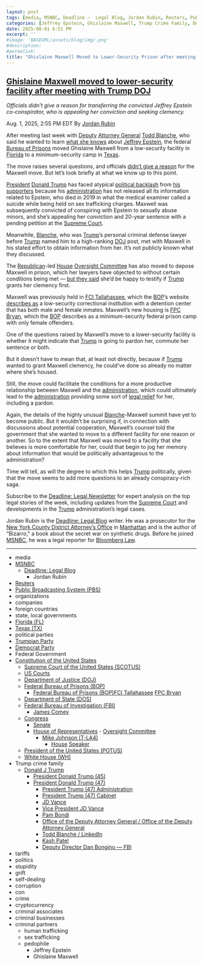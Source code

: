```yaml
---
layout: post
tags: [media, MSNBC, Deadline –  Legal Blog, Jordan Rubin, Reuters, Public Broadcasting System (PBS), organizations, companies, foreign countries, state local governments, Florida (FL), Texas (TX), political parties, Trumpian Party, Democrat Party, Federal Government, Constitution of the United States, Supreme Court of the United States (SCOTUS), US Courts, Department of Justice (DOJ), Federal Bureau of Prisons (BOP), Federal Bureau of Prisons (BOP)FCI Tallahassee, FPC Bryan, Department of State (DOS), Federal Bureau of Investigation (FBI), James Comey, Congress, Senate, House of Representatives,  Oversight Committee, Mike Johnson (T-LA4), House Speaker, President of the United States (POTUS), White House (WH), Donald J Trump, President Donald Trump (45), President Donald Trump (47), President Trump (47) Administration, President Trump (47) Cabinet, JD Vance, Vice President JD Vance, Pam Bondi, Office of the Deputy Attorney General / Office of the Deputy Attorney General, Todd Blanche / LinkedIn, Kash Patel, Deputy Director Dan Bongino — FBI, tariffs, politics, stupidity, grift, self-dealing, corruption, con, crime, cryptocurrency, criminal associates, criminal businesses, criminal partners, human trafficking, sex trafficking, pedophile, Jeffrey Epstein, Ghislaine Maxwell]
categories: [Jeffrey Epstein, Ghislaine Maxwell, Trump Crime Family, Donald Trump]
date: 2025-08-01 6:51 PM
excerpt: ''
#image: 'BASEURL/assets/blog/img/.png'
#description:
#permalink:
title: "Ghislaine Maxwell Moved to Lower-Security Prison after meeting with Trump DOJ"
---
```



## [Ghislaine Maxwell moved to lower-security facility after meeting with Trump DOJ](https://www.msnbc.com/deadline-white-house/deadline-legal-blog/ghislaine-maxwell-moved-lower-security-facility-texas-rcna222516)

*Officials didn’t give a reason for transferring the convicted Jeffrey Epstein co-conspirator, who is appealing her conviction and seeking clemency.*

Aug. 1, 2025, 2:55 PM EDT
By [Jordan Rubin](https://www.msnbc.com/author/jordan-rubin-ncpn1301611)

After meeting last week with [Deputy](https://www.justice.gov/dag/) [Attorney General](https://www.justice.gov/) [Todd Blanche](https://www.justice.gov/dag/), who said he wanted to learn [what she knows](https://www.msnbc.com/deadline-white-house/deadline-legal-blog/ghislaine-maxwell-blanche-meeting-doj-epstein-trump-rcna220219) about [Jeffrey Epstein](https://www.msnbc.com/deadline-white-house/deadline-legal-blog/supreme-court-ghislaine-maxwell-appeal-epstein-trump-rcna220042), the federal [Bureau of Prisons](https://www.bop.gov/) moved Ghislaine Maxwell from a low-security facility in [Florida](https://www.myflorida.gov/) to a minimum-security camp in [Texas](https://www.texas.gov/).

The move raises several questions, and officials [didn’t give a reason](https://www.nbcnews.com/politics/justice-department/ghislaine-maxwell-moved-federal-prison-texas-rcna222497) for the Maxwell move. But let’s look briefly at what we know up to this point.

[President](https://www.whitehouse.gov/) [Donald Trump](https://www.donaldjtrump.com/) has faced atypical [political backlash](https://www.reuters.com/world/us/trump-faces-backlash-69-believe-epstein-details-concealed-reutersipsos-poll-2025-07-17/) from [his supporters](https://www.pbs.org/weta/washingtonweek/video/2025/07/trump-enraged-by-magas-epstein-backlash) because his [administration](https://www.whitehouse.gov/administration/) has not released all its information related to Epstein, who died in 2019 in what the medical examiner called a suicide while being held on sex trafficking charges. Maxwell was subsequently convicted of conspiring with Epstein to sexually abuse minors, and she’s appealing her conviction and 20-year sentence with a pending petition at the [Supreme Court](https://www.msnbc.com/deadline-white-house/deadline-legal-blog/supreme-court-ghislaine-maxwell-review-private-conference-rcna221981).

Meanwhile, [Blanche](https://www.justice.gov/dag/), who was [Trump](https://www.donaldjtrump.com/)’s personal criminal defense lawyer before [Trump](https://www.donaldjtrump.com/) named him to a high-ranking [DOJ](https://www.justice.gov/) post, met with Maxwell in his stated effort to obtain information from her. It’s not publicly known what they discussed.

The [Republican](https://www.gop.com/)-led [House](https://www.house.gov/) [Oversight Committee](https://oversight.house.gov/) has also moved to depose Maxwell in prison, which her lawyers have objected to without certain conditions being met — [but they said](https://www.msnbc.com/deadline-white-house/deadline-legal-blog/ghislaine-maxwell-pardon-congress-testimony-rcna221803) she’d be happy to testify if [Trump](https://www.donaldjtrump.com/) grants her clemency first.

Maxwell was previously held in [FCI Tallahassee](https://www.bop.gov/locations/institutions/tal/), which the [BOP](https://www.bop.gov/)’s website [describes as](https://www.bop.gov/locations/institutions/tal/) a low-security correctional institution with a detention center that has both male and female inmates. Maxwell’s new housing is [FPC Bryan](https://www.bop.gov/locations/institutions/bry/), which the [BOP](https://www.bop.gov/) describes as a minimum-security federal prison camp with only female offenders.

One of the questions raised by Maxwell’s move to a lower-security facility is whether it might indicate that [Trump](https://www.donaldjtrump.com/) is going to pardon her, commute her sentence or both.

But it doesn’t have to mean that, at least not directly, because if [Trump](https://www.donaldjtrump.com/) wanted to grant Maxwell clemency, he could’ve done so already no matter where she’s housed.

Still, the move could facilitate the conditions for a more productive relationship between Maxwell and the [administration](https://www.whitehouse.gov/administration/), which could ultimately lead to the [administration](https://www.whitehouse.gov/administration/) providing some sort of [legal relief](https://www.msnbc.com/deadline-white-house/deadline-legal-blog/ghislaine-maxwell-trump-pardon-sentencing-doj-rcna221449) for her, including a pardon.

Again, the details of the highly unusual [Blanche](https://www.justice.gov/dag/)-Maxwell summit have yet to become public. But it wouldn’t be surprising if, in connection with discussions about potential cooperation, Maxwell’s counsel told the government that she wanted to move to a different facility for one reason or another. So to the extent that Maxwell was moved to a facility that she believes is more comfortable for her, could that begin to jog her memory about information that would be politically advantageous to the administration?

Time will tell, as will the degree to which this helps [Trump](https://www.donaldjtrump.com/) politically, given that the move seems to add more questions to an already conspiracy-rich saga.

Subscribe to the [Deadline: Legal Newsletter](https://link.msnbc.com/join/5ck/msnbc-deadlinelegal-signup-inline) for expert analysis on the top legal stories of the week, including updates from the [Supreme Court](https://www.supremecourt.gov/) and developments in the [Trump](https://www.donaldjtrump.com/) administration’s legal cases.

Jordan Rubin is the [Deadline: Legal Blog](https://www.msnbc.com/deadline-white-house) writer. He was a prosecutor for the [New York County District Attorney’s Office](https://manhattanda.org/) in [Manhattan](https://manhattanda.org/) and is the author of “Bizarro," a book about the secret war on synthetic drugs. Before he joined [MSNBC](https://www.msnbc.com/), he was a legal reporter for [Bloomberg Law](https://pro.bloomberglaw.com/).

----
- media
- [MSNBC](https://www.msnbc.com/)
    - [Deadline: Legal Blog](https://www.msnbc.com/deadline-white-house)
        - Jordan Rubin
- [Reuters](https://www.reuters.com/)
- [Public Broadcasting System (PBS)](https://www.pbs.org/)
- organizations 
- companies
- foreign countries 
- state, local governments
- [Florida (FL)](https://www.myflorida.gov/)
- [Texas (TX)](https://www.texas.gov/)
- political parties 
- [Trumpian Party](https://www.gop.com/)
- [Democrat Party](https://www.democrats.org/)
- Federal Government 
- [Constitution of the United States](https://constitution.congress.gov/)
    - [Supreme Court of the United States (SCOTUS)](https://www.supremecourt.gov/)
    - [US Courts](https://www.uscourts.gov/)
    - [Department of Justice (DOJ)](https://www.justice.gov/)
    - [Federal Bureau of Prisons (BOP)](https://www.bop.gov/)
        - [Federal Bureau of Prisons (BOP)](https://www.bop.gov/)[FCI Tallahassee](https://www.bop.gov/locations/institutions/tal/)
[FPC Bryan](https://www.bop.gov/locations/institutions/bry/)
    - [Department of State (DOS)](https://www.state.gov/)
    - [Federal Bureau of Investigation (FBI)](https://www.fbi.gov/)
        - [James Comey](https://www.fbi.gov/history/directors/james-b-comey)
    - [Congress](https://www.congress.gov/)
        - [Senate](https://www.senate.gov/)
        - [House of Representatives](https://www.house.gov/)
                - [Oversight Committee](https://oversight.house.gov/)
            - [Mike Johnson (T-LA4)](https://mikejohnson.house.gov/)
                - [House](https://www.house.gov/) [Speaker](https://www.speaker.gov/) 
    - [President of the United States (POTUS)](https://www.whitehouse.gov/)
    - [White House (WH)](https://www.whitehouse.gov/)
- Trump crime family 
    - [Donald J Trump](https://www.donaldjtrump.com/)
        - [President Donald Trump (45)](https://trumpwhitehouse.archives.gov/)
        - [President Donald Trump (47)](https://www.whitehouse.gov/administration/donald-j-trump/)
            - [President Trump (47) Administration](https://www.whitehouse.gov/administration/)
            - [President Trump (47) Cabinet](https://www.whitehouse.gov/administration/the-cabinet/)
            - [JD Vance](https://www.linkedin.com/in/jd-vance-770a9047/)
            - [Vice President JD Vance](https://www.whitehouse.gov/administration/jd-vance/)
            - [Pam Bondi](https://www.justice.gov/ag/staff-profile/meet-attorney-general)
            - [Office of the Deputy Attorney General / Office of the Deputy Attorney General](https://www.justice.gov/dag)
            - [Todd Blanche / LinkedIn](https://www.linkedin.com/in/toddblanche/)
            - [Kash Patel](https://www.fbi.gov/about/leadership-and-structure/director-patel)
            - [Deputy Director Dan Bongino — FBI](https://www.fbi.gov/about/leadership-and-structure/deputy-director-dan-bongino)
- tariffs
- politics
- stupidity
- grift
- self-dealing
- corruption
- con
- crime
- cryptocurrency 
- criminal associates
- criminal businesses
- criminal partners
    - human trafficking 
    - sex trafficking 
    - pedophile 
        - Jeffrey Epstein 
        - Ghislaine Maxwell
